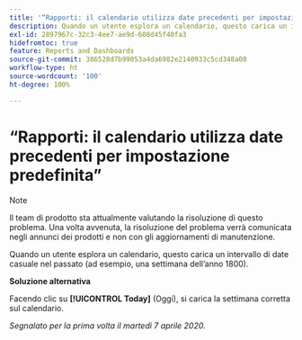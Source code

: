 ```yaml
---
title: '“Rapporti: il calendario utilizza date precedenti per impostazione predefinita”'
description: Quando un utente esplora un calendario, questo carica un intervallo di date casuale nel passato (ad esempio, una settimana dell’anno 1800).
exl-id: 2897967c-32c3-4ee7-ae9d-608d45f40fa3
hidefromtoc: true
feature: Reports and Dashboards
source-git-commit: 386528d7b99053a4da6982e2140933c5cd348a08
workflow-type: ht
source-wordcount: '100'
ht-degree: 100%

---
```


# “Rapporti: il calendario utilizza date precedenti per impostazione predefinita”

>[!NOTE]
>
>Il team di prodotto sta attualmente valutando la risoluzione di questo problema. Una volta avvenuta, la risoluzione del problema verrà comunicata negli annunci dei prodotti e non con gli aggiornamenti di manutenzione.

Quando un utente esplora un calendario, questo carica un intervallo di date casuale nel passato (ad esempio, una settimana dell’anno 1800).

**Soluzione alternativa**

Facendo clic su **[!UICONTROL Today]** (Oggi), si carica la settimana corretta sul calendario.


_Segnalato per la prima volta il martedì 7 aprile 2020._

